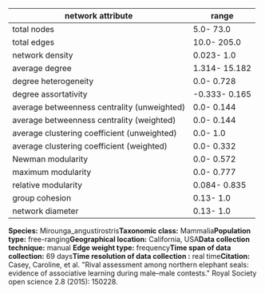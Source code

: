 network attribute|range
---|---
total nodes|5.0- 73.0
total edges|10.0- 205.0
network density|0.023- 1.0
average degree|1.314- 15.182
degree heterogeneity|0.0- 0.728
degree assortativity|-0.333- 0.165
average betweenness centrality (unweighted)|0.0- 0.144
average betweenness centrality (weighted)|0.0- 0.144
average clustering coefficient (unweighted)|0.0- 1.0
average clustering coefficient (weighted)|0.0- 0.332
Newman modularity|0.0- 0.572
maximum modularity|0.0- 0.777
relative modularity|0.084- 0.835
group cohesion|0.13- 1.0
network diameter|0.13- 1.0
**Species:** Mirounga_angustirostris**Taxonomic class:** Mammalia**Population type:** free-ranging**Geographical location:** California, USA**Data collection technique:** manual **Edge weight type:** frequency**Time span of data collection:** 69 days**Time resolution of data collection :** real time**Citation:** Casey, Caroline, et al. "Rival assessment among northern elephant seals: evidence of associative learning during male–male contests." Royal Society open science 2.8 (2015): 150228.